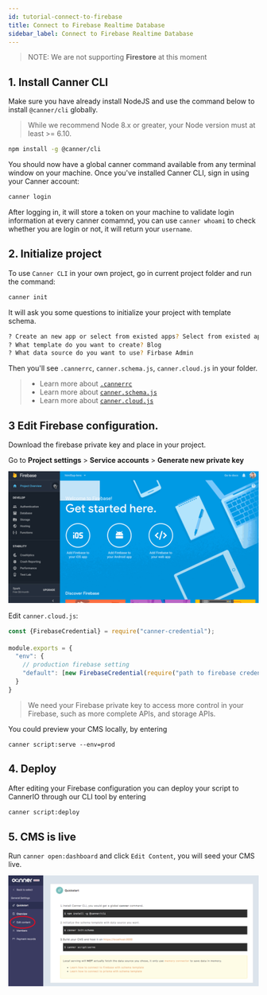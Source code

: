 ```yaml
---
id: tutorial-connect-to-firebase
title: Connect to Firebase Realtime Database
sidebar_label: Connect to Firebase Realtime Database
---
```


> NOTE: We are not supporting **Firestore** at this moment

## 1. Install Canner CLI

Make sure you have already install NodeJS and use the command below to install `@canner/cli` globally.

> While we recommend Node 8.x or greater, your Node version must at least >= 6.10.

```sh
npm install -g @canner/cli
```

You should now have a global canner command available from any terminal window on your machine. Once you've installed Canner CLI, sign in using your Canner account:

```sh
canner login
```

After logging in, it will store a token on your machine to validate login information at every canner comamnd, you can use `canner whoami` to check whether you are login or not, it will return your `username`.

## 2. Initialize project

To use `Canner CLI` in your own project, go in current project folder and run the command:

```sh
canner init
```

It will ask you some questions to initialize your project with template schema.

```sh
? Create an new app or select from existed apps? Select from existed apps
? What template do you want to create? Blog
? What data source do you want to use? Firbase Admin
```

Then you'll see `.cannerrc`, `canner.schema.js`, `canner.cloud.js` in your folder.

> - Learn more about [`.cannerrc`](file-cannerrc.md) 
> - Learn more about [`canner.schema.js`](file-canner-schema-js.md) 
> - Learn more about [`canner.cloud.js`](cli-canner-cloud-js.md) 


## 3 Edit Firebase configuration.

Download the firebase private key and place in your project.

Go to **Project settings** > **Service accounts** > **Generate new private key**

![firebasesdk](/img/firebasesdk.gif)

Edit `canner.cloud.js`:

```js
const {FirebaseCredential} = require("canner-credential");

module.exports = {
  "env": {
    // production firebase setting
    "default": [new FirebaseCredential(require("path to firebase credential"))]
  }
}
```

> We need your Firebase private key to access more control in your Firebase, such as more complete APIs, and storage APIs.

You could preview your CMS locally, by entering

```
canner script:serve --env=prod
```


## 4. Deploy

After editing your Firebase configuration you can deploy your script to CannerIO through our CLI tool by entering

```sh
canner script:deploy
```

## 5. CMS is live

Run `canner open:dashboard` and click `Edit Content`, you will seed your CMS live.

![editContent](/img/editContent.png)
